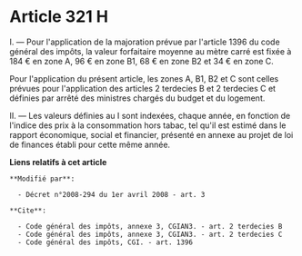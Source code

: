 # Article 321 H

I. ― Pour l'application de la majoration prévue par l'article 1396 du code général des impôts, la valeur forfaitaire moyenne
au mètre carré est fixée à 184 € en zone A, 96 € en zone B1, 68 € en zone B2 et 34 € en zone C. 

Pour l'application du présent article, les zones A, B1, B2 et C sont celles prévues pour l'application des articles 2
terdecies B et 2 terdecies C et définies par arrêté des ministres chargés du budget et du logement. 

II. ― Les valeurs définies au I sont indexées, chaque année, en fonction de l'indice des prix à la consommation hors tabac,
tel qu'il est estimé dans le rapport économique, social et financier, présenté en annexe au projet de loi de finances établi
pour cette même année.

**Liens relatifs à cet article**

	**Modifié par**:

	  - Décret n°2008-294 du 1er avril 2008 - art. 3

	**Cite**:

	  - Code général des impôts, annexe 3, CGIAN3. - art. 2 terdecies B
	  - Code général des impôts, annexe 3, CGIAN3. - art. 2 terdecies C
	  - Code général des impôts, CGI. - art. 1396
